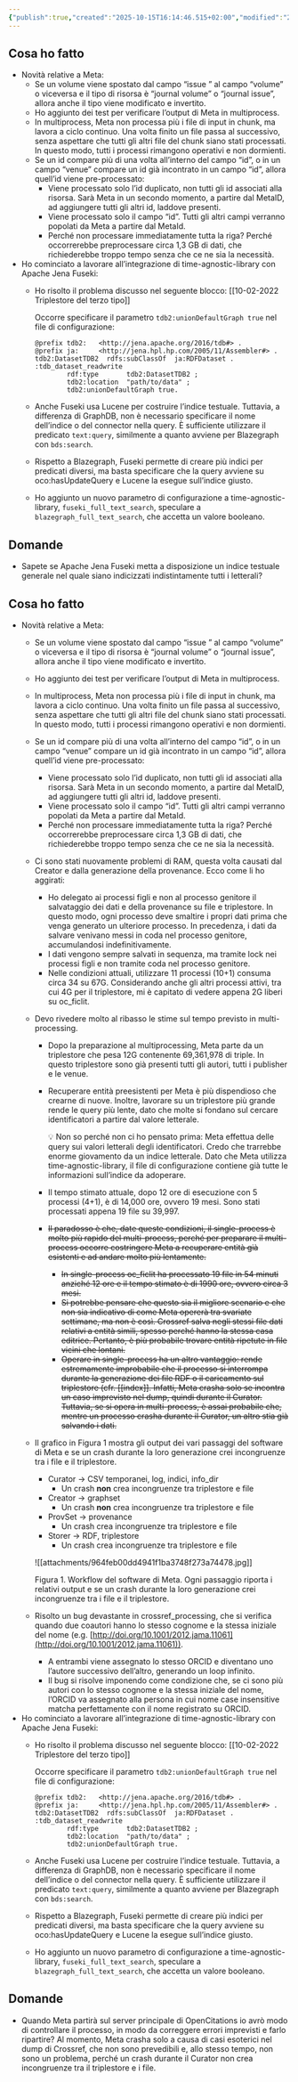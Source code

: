 ```yaml
---
{"publish":true,"created":"2025-10-15T16:14:46.515+02:00","modified":"2022-04-12T12:00:00.000+02:00","cssclasses":""}
---
```



## Cosa ho fatto

- Novità relative a Meta:
    - Se un volume viene spostato dal campo “issue ” al campo “volume” o viceversa e il tipo di risorsa è “journal volume” o “journal issue”, allora anche il tipo viene modificato e invertito.
    - Ho aggiunto dei test per verificare l’output di Meta in multiprocess.
    - In multiprocess, Meta non processa più i file di input in chunk, ma lavora a ciclo continuo. Una volta finito un file passa al successivo, senza aspettare che tutti gli altri file del chunk siano stati processati. In questo modo, tutti i processi rimangono operativi e non dormienti.
    - Se un id compare più di una volta all’interno del campo “id”, o in un campo “venue” compare un id già incontrato in un campo “id”, allora quell’id viene pre-processato:
        - Viene processato solo l’id duplicato, non tutti gli id associati alla risorsa. Sarà Meta in un secondo momento, a partire dal MetaID, ad aggiungere tutti gli altri id, laddove presenti.
        - Viene processato solo il campo “id”. Tutti gli altri campi verranno popolati da Meta a partire dal MetaId.
        - Perché non processare immediatamente tutta la riga? Perché occorrerebbe preprocessare circa 1,3 GB di dati, che richiederebbe troppo tempo senza che ce ne sia la necessità.
- Ho cominciato a lavorare all’integrazione di time-agnostic-library con Apache Jena Fuseki:
    - Ho risolto il problema discusso nel seguente blocco: [[10-02-2022 Triplestore del terzo tipo]]
        
        Occorre specificare il parametro `tdb2:unionDefaultGraph true` nel file di configurazione:
        
        ```turtle
        @prefix tdb2:   <http://jena.apache.org/2016/tdb#> .
        @prefix ja:     <http://jena.hpl.hp.com/2005/11/Assembler#> .
        tdb2:DatasetTDB2  rdfs:subClassOf  ja:RDFDataset .
        :tdb_dataset_readwrite
        		rdf:type       tdb2:DatasetTDB2 ;
        		tdb2:location  "path/to/data" ;
        		tdb2:unionDefaultGraph true.
        ```
        
    - Anche Fuseki usa Lucene per costruire l’indice testuale. Tuttavia, a differenza di GraphDB, non è necessario specificare il nome dell’indice o del connector nella query. È sufficiente utilizzare il predicato `text:query`, similmente a quanto avviene per Blazegraph con `bds:search`.
    - Rispetto a Blazegraph, Fuseki permette di creare più indici per predicati diversi, ma basta specificare che la query avviene su oco:hasUpdateQuery e Lucene la esegue sull’indice giusto.
    - Ho aggiunto un nuovo parametro di configurazione a time-agnostic-library, `fuseki_full_text_search`, speculare a `blazegraph_full_text_search`, che accetta un valore booleano.

## Domande

- Sapete se Apache Jena Fuseki metta a disposizione un indice testuale generale nel quale siano indicizzati indistintamente tutti i letterali?

## Cosa ho fatto

- Novità relative a Meta:
    - Se un volume viene spostato dal campo “issue ” al campo “volume” o viceversa e il tipo di risorsa è “journal volume” o “journal issue”, allora anche il tipo viene modificato e invertito.
    - Ho aggiunto dei test per verificare l’output di Meta in multiprocess.
    - In multiprocess, Meta non processa più i file di input in chunk, ma lavora a ciclo continuo. Una volta finito un file passa al successivo, senza aspettare che tutti gli altri file del chunk siano stati processati. In questo modo, tutti i processi rimangono operativi e non dormienti.
    - Se un id compare più di una volta all’interno del campo “id”, o in un campo “venue” compare un id già incontrato in un campo “id”, allora quell’id viene pre-processato:
        - Viene processato solo l’id duplicato, non tutti gli id associati alla risorsa. Sarà Meta in un secondo momento, a partire dal MetaID, ad aggiungere tutti gli altri id, laddove presenti.
        - Viene processato solo il campo “id”. Tutti gli altri campi verranno popolati da Meta a partire dal MetaId.
        - Perché non processare immediatamente tutta la riga? Perché occorrerebbe preprocessare circa 1,3 GB di dati, che richiederebbe troppo tempo senza che ce ne sia la necessità.
    - Ci sono stati nuovamente problemi di RAM, questa volta causati dal Creator e dalla generazione della provenance. Ecco come li ho aggirati:
        - Ho delegato ai processi figli e non al processo genitore il salvataggio dei dati e della provenance su file e triplestore. In questo modo, ogni processo deve smaltire i propri dati prima che venga generato un ulteriore processo. In precedenza, i dati da salvare venivano messi in coda nel processo genitore, accumulandosi indefinitivamente.
        - I dati vengono sempre salvati in sequenza, ma tramite lock nei processi figli e non tramite coda nel processo genitore.
        - Nelle condizioni attuali, utilizzare 11 processi (10+1) consuma circa 34 su 67G. Considerando anche gli altri processi attivi, tra cui 4G per il triplestore, mi è capitato di vedere appena 2G liberi su oc_ficlit.
    - Devo rivedere molto al ribasso le stime sul tempo previsto in multi-processing.
        - Dopo la preparazione al multiprocessing, Meta parte da un triplestore che pesa 12G contenente 69,361,978 di triple. In questo triplestore sono già presenti tutti gli autori, tutti i publisher e le venue.
        - Recuperare entità preesistenti per Meta è più dispendioso che crearne di nuove. Inoltre, lavorare su un triplestore più grande rende le query più lente, dato che molte si fondano sul cercare identificatori a partire dal valore letterale.
            
            <aside>
            💡 Non so perché non ci ho pensato prima: Meta effettua delle query sui valori letterali degli identificatori. Credo che trarrebbe enorme giovamento da un indice letterale. Dato che Meta utilizza time-agnostic-library, il file di configurazione contiene già tutte le informazioni sull’indice da adoperare.
            
            </aside>
            
        - Il tempo stimato attuale, dopo 12 ore di esecuzione con 5 processi (4+1), è di 14,000 ore, ovvero 19 mesi. Sono stati processati appena 19 file su 39,997.
        - ~~Il paradosso è che, date queste condizioni, il single-process è molto più rapido del multi-process, perché per preparare il multi-process occorre costringere Meta a recuperare entità già esistenti e ad andare molto più lentamente.~~
            - ~~In single-process oc_ficlit ha processato 19 file in 54 minuti anziché 12 ore e il tempo stimato è di 1990 ore, ovvero circa 3 mesi.~~
            - ~~Si potrebbe pensare che questo sia il migliore scenario e che non sia indicativo di come Meta opererà tra svariate settimane, ma non è così. Crossref salva negli stessi file dati relativi a entità simili, spesso perché hanno la stessa casa editrice. Pertanto, è più probabile trovare entità ripetute in file vicini che lontani.~~
            - ~~Operare in single-process ha un altro vantaggio: rende estremamente improbabile che il processo si interrompa durante la generazione dei file RDF o il caricamento sul triplestore (cfr. [[index]]. Infatti, Meta crasha solo se incontra un caso imprevisto nel dump, quindi durante il Curator. Tuttavia, se si opera in multi-process, è assai probabile che, mentre un processo crasha durante il Curator, un altro stia già salvando i dati.~~
    - Il grafico in Figura 1 mostra gli output dei vari passaggi del software di Meta e se un crash durante la loro generazione crei incongruenze tra i file e il triplestore.
        - Curator → CSV temporanei, log, indici, info_dir
            - Un crash **non** crea incongruenze tra triplestore e file
        - Creator → graphset
            - Un crash **non** crea incongruenze tra triplestore e file
        - ProvSet → provenance
            - Un crash crea incongruenze tra triplestore e file
        - Storer → RDF, triplestore
            - Un crash crea incongruenze tra triplestore e file
        
        ![[attachments/964feb00dd4941f1ba3748f273a74478.jpg]]
        
        Figura 1. Workflow del software di Meta. Ogni passaggio riporta i relativi output e se un crash durante la loro generazione crei incongruenze tra i file e il triplestore. 
        
    - Risolto un bug devastante in crossref_processing, che si verifica quando due coautori hanno lo stesso cognome e la stessa iniziale del nome (e.g. [http://doi.org/10.1001/2012.jama.11061](http://doi.org/10.1001/2012.jama.11061)).
        - A entrambi viene assegnato lo stesso ORCID e diventano uno l’autore successivo dell’altro, generando un loop infinito.
        - Il bug si risolve imponendo come condizione che, se ci sono più autori con lo stesso cognome e la stessa iniziale del nome, l’ORCID va assegnato alla persona in cui nome case insensitive matcha perfettamente con il nome registrato su ORCID.
- Ho cominciato a lavorare all’integrazione di time-agnostic-library con Apache Jena Fuseki:
    - Ho risolto il problema discusso nel seguente blocco: [[10-02-2022 Triplestore del terzo tipo]]
        
        Occorre specificare il parametro `tdb2:unionDefaultGraph true` nel file di configurazione:
        
        ```turtle
        @prefix tdb2:   <http://jena.apache.org/2016/tdb#> .
        @prefix ja:     <http://jena.hpl.hp.com/2005/11/Assembler#> .
        tdb2:DatasetTDB2  rdfs:subClassOf  ja:RDFDataset .
        :tdb_dataset_readwrite
        		rdf:type       tdb2:DatasetTDB2 ;
        		tdb2:location  "path/to/data" ;
        		tdb2:unionDefaultGraph true.
        ```
        
    - Anche Fuseki usa Lucene per costruire l’indice testuale. Tuttavia, a differenza di GraphDB, non è necessario specificare il nome dell’indice o del connector nella query. È sufficiente utilizzare il predicato `text:query`, similmente a quanto avviene per Blazegraph con `bds:search`.
    - Rispetto a Blazegraph, Fuseki permette di creare più indici per predicati diversi, ma basta specificare che la query avviene su oco:hasUpdateQuery e Lucene la esegue sull’indice giusto.
    - Ho aggiunto un nuovo parametro di configurazione a time-agnostic-library, `fuseki_full_text_search`, speculare a `blazegraph_full_text_search`, che accetta un valore booleano.

## Domande

- Quando Meta partirà sul server principale di OpenCitations io avrò modo di controllare il processo, in modo da correggere errori imprevisti e farlo ripartire? Al momento, Meta crasha solo a causa di casi esoterici nel dump di Crossref, che non sono prevedibili e, allo stesso tempo, non sono un problema, perché un crash durante il Curator non crea incongruenze tra il triplestore e i file.